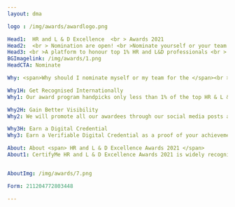 ```yaml
---
layout: dma

logo : /img/awards/awardlogo.png

Head1:  HR and L & D Excellence  <br > Awards 2021
Head2:  <br > Nomination are open! <br >Nominate yourself or your team
Head3: <br >A platform to honour top 1% HR and L&D professionals <br > across the globe 
BGImagelink: /img/awards/1.png
HeadCTA: Nominate

Why: <span>Why should I nominate myself or my team for the </span><br > HR and L & D Excellence  Awards 2021 <span>?</span>

Why1H: Get Recognised Internationally  
Why1: Our award program handpicks only less than 1% of the top HR & L &D professionals. To be recognized in the top one percentage means you are the best in the industry across the globe. You deserve to be recognized for your hard work. Nominate yourself and your team now.

Why2H: Gain Better Visibility
Why2: We will promote all our awardees through our social media posts and channels across Linkedin, Facebook, Twitter,  Instagram, Our Blog posts, etc. Our subscribers all across the globe will have access to this content and this will enable you gain more visibility and improve your personal / organization's branding. 

Why3H: Earn a Digital Credential 
Why3: Earn a Verifiable Digital Credential as a proof of your achievement. The awarded digital credentials can be shared across various social media platforms and also can be added to your LinkedIn profile. You will also be allowed to use the badge , certificate in your resume and email signatures. 

About: About <span> HR and L & D Excellence Awards 2021 </span>
About1: CertifyMe HR and L & D Excellence Awards 2021 is widely recognized across the corporate spectrum as the top honors for individual and team achievements in the domains including Human Resource and Learning and development. All organizations, public and private, for profit and non profit, large and small may submit nominations.<br> HR and L & D are key functions in any corporate firm, but unfortunately, professionals in this field of work are seldom recognized and often neglected to be appreciated for their selfless efforts. The HR and L & D Excellence Awards 2021 is an initiative to bridge this gap by recognizing and honoring the top 1% of HR and L&D professionals across the globe. If you are an HR professional and believe you have what it take to make it to the top do not wait please nominate yourself or your team. We would love to hear about your achievements. Let the world know about you and your team.


AboutImg: /img/awards/7.png

Form: 211204772803448

---
```



